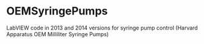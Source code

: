 # OEMSyringePumps

LabVIEW code in 2013 and 2014 versions for syringe pump control (Harvard Apparatus OEM Milliliter Syringe Pumps)
